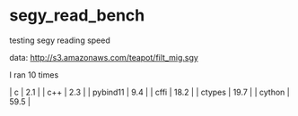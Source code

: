 # segy_read_bench
testing segy reading speed

data: http://s3.amazonaws.com/teapot/filt_mig.sgy

I ran 10 times

| c        |  2.1 |
| c++      |  2.3 |
| pybind11 |  9.4 |
| cffi     | 18.2 |
| ctypes   | 19.7 |
| cython   | 59.5 |
